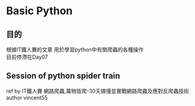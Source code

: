 # Basic Python
## 目的
  根據IT鐵人賽的文章
  用於學習python中有關爬蟲的各種操作  
  目前停滯在Day07  
  
## Session of python spider train

ref by IT鐵人賽 網路爬蟲,萬物皆爬-30天搞懂並實戰網路爬蟲及應對反爬蟲技術  
author vincent55  

